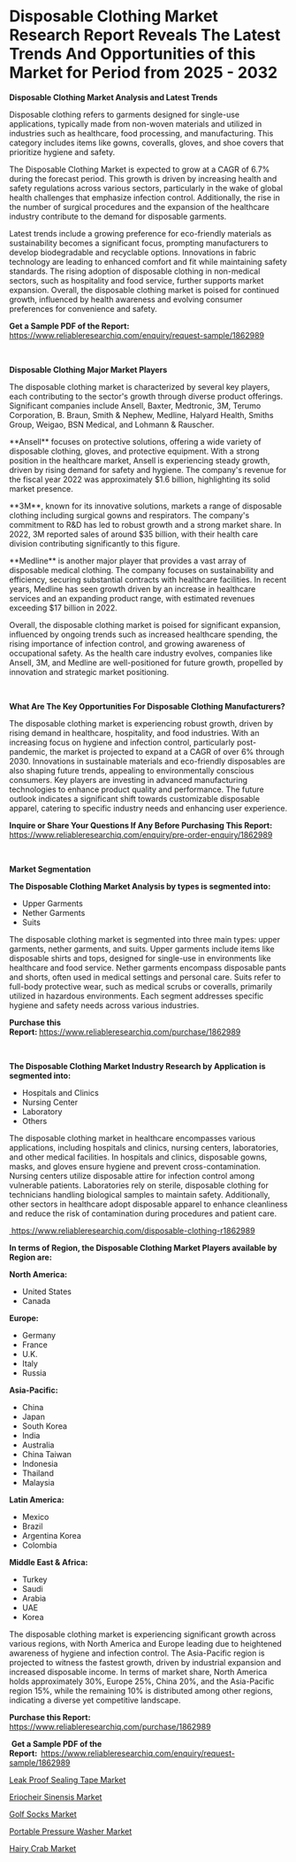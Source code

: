 <p><h1>Disposable Clothing Market Research Report Reveals The Latest Trends And Opportunities of this Market for Period from 2025 - 2032</h1></p><p><strong>Disposable Clothing Market Analysis and Latest Trends</strong></p>
<p><p>Disposable clothing refers to garments designed for single-use applications, typically made from non-woven materials and utilized in industries such as healthcare, food processing, and manufacturing. This category includes items like gowns, coveralls, gloves, and shoe covers that prioritize hygiene and safety.</p><p>The Disposable Clothing Market is expected to grow at a CAGR of 6.7% during the forecast period. This growth is driven by increasing health and safety regulations across various sectors, particularly in the wake of global health challenges that emphasize infection control. Additionally, the rise in the number of surgical procedures and the expansion of the healthcare industry contribute to the demand for disposable garments. </p><p>Latest trends include a growing preference for eco-friendly materials as sustainability becomes a significant focus, prompting manufacturers to develop biodegradable and recyclable options. Innovations in fabric technology are leading to enhanced comfort and fit while maintaining safety standards. The rising adoption of disposable clothing in non-medical sectors, such as hospitality and food service, further supports market expansion. Overall, the disposable clothing market is poised for continued growth, influenced by health awareness and evolving consumer preferences for convenience and safety.</p></p>
<p><strong>Get a Sample PDF of the Report:&nbsp;</strong> <a href="https://www.reliableresearchiq.com/enquiry/request-sample/1862989?utm_campaign=1123&utm_medium=2&utm_source=Github&utm_content=ia&utm_term=04042025&utm_id=disposable-clothing">https://www.reliableresearchiq.com/enquiry/request-sample/1862989</a></p>
<p>&nbsp;</p>
<p><strong>Disposable Clothing Major Market Players</strong></p>
<p><p>The disposable clothing market is characterized by several key players, each contributing to the sector's growth through diverse product offerings. Significant companies include Ansell, Baxter, Medtronic, 3M, Terumo Corporation, B. Braun, Smith & Nephew, Medline, Halyard Health, Smiths Group, Weigao, BSN Medical, and Lohmann & Rauscher.</p><p>**Ansell** focuses on protective solutions, offering a wide variety of disposable clothing, gloves, and protective equipment. With a strong position in the healthcare market, Ansell is experiencing steady growth, driven by rising demand for safety and hygiene. The company's revenue for the fiscal year 2022 was approximately $1.6 billion, highlighting its solid market presence.</p><p>**3M**, known for its innovative solutions, markets a range of disposable clothing including surgical gowns and respirators. The company's commitment to R&D has led to robust growth and a strong market share. In 2022, 3M reported sales of around $35 billion, with their health care division contributing significantly to this figure.</p><p>**Medline** is another major player that provides a vast array of disposable medical clothing. The company focuses on sustainability and efficiency, securing substantial contracts with healthcare facilities. In recent years, Medline has seen growth driven by an increase in healthcare services and an expanding product range, with estimated revenues exceeding $17 billion in 2022.</p><p>Overall, the disposable clothing market is poised for significant expansion, influenced by ongoing trends such as increased healthcare spending, the rising importance of infection control, and growing awareness of occupational safety. As the health care industry evolves, companies like Ansell, 3M, and Medline are well-positioned for future growth, propelled by innovation and strategic market positioning.</p></p>
<p>&nbsp;</p>
<p><strong>What Are The Key Opportunities For Disposable Clothing Manufacturers?</strong></p>
<p><p>The disposable clothing market is experiencing robust growth, driven by rising demand in healthcare, hospitality, and food industries. With an increasing focus on hygiene and infection control, particularly post-pandemic, the market is projected to expand at a CAGR of over 6% through 2030. Innovations in sustainable materials and eco-friendly disposables are also shaping future trends, appealing to environmentally conscious consumers. Key players are investing in advanced manufacturing technologies to enhance product quality and performance. The future outlook indicates a significant shift towards customizable disposable apparel, catering to specific industry needs and enhancing user experience.</p></p>
<p><strong>Inquire or Share Your Questions If Any Before Purchasing This Report:</strong> <a href="https://www.reliableresearchiq.com/enquiry/pre-order-enquiry/1862989?utm_campaign=1123&utm_medium=2&utm_source=Github&utm_content=ia&utm_term=04042025&utm_id=disposable-clothing">https://www.reliableresearchiq.com/enquiry/pre-order-enquiry/1862989</a></p>
<p>&nbsp;</p>
<p><strong>Market Segmentation</strong></p>
<p><strong>The Disposable Clothing Market Analysis by types is segmented into:</strong></p>
<p><ul><li>Upper Garments</li><li>Nether Garments</li><li>Suits</li></ul></p>
<p><p>The disposable clothing market is segmented into three main types: upper garments, nether garments, and suits. Upper garments include items like disposable shirts and tops, designed for single-use in environments like healthcare and food service. Nether garments encompass disposable pants and shorts, often used in medical settings and personal care. Suits refer to full-body protective wear, such as medical scrubs or coveralls, primarily utilized in hazardous environments. Each segment addresses specific hygiene and safety needs across various industries.</p></p>
<p><strong>Purchase this Report:&nbsp;</strong><a href="https://www.reliableresearchiq.com/purchase/1862989?utm_campaign=1123&utm_medium=2&utm_source=Github&utm_content=ia&utm_term=04042025&utm_id=disposable-clothing">https://www.reliableresearchiq.com/purchase/1862989</a></p>
<p>&nbsp;</p>
<p><strong>The Disposable Clothing Market Industry Research by Application is segmented into:</strong></p>
<p><ul><li>Hospitals and Clinics</li><li>Nursing Center</li><li>Laboratory</li><li>Others</li></ul></p>
<p><p>The disposable clothing market in healthcare encompasses various applications, including hospitals and clinics, nursing centers, laboratories, and other medical facilities. In hospitals and clinics, disposable gowns, masks, and gloves ensure hygiene and prevent cross-contamination. Nursing centers utilize disposable attire for infection control among vulnerable patients. Laboratories rely on sterile, disposable clothing for technicians handling biological samples to maintain safety. Additionally, other sectors in healthcare adopt disposable apparel to enhance cleanliness and reduce the risk of contamination during procedures and patient care.</p></p>
<p><a href="https://www.reliableresearchiq.com/disposable-clothing-r1862989?utm_campaign=1123&utm_medium=2&utm_source=Github&utm_content=ia&utm_term=04042025&utm_id=disposable-clothing">&nbsp;https://www.reliableresearchiq.com/disposable-clothing-r1862989</a></p>
<p><strong>In terms of Region, the Disposable Clothing Market Players available by Region are:</strong></p>
<p>
    <p> <strong> North America: </strong>
        <ul>
            <li>United States</li>
            <li>Canada</li>
        </ul>
        </p> 
    <p> <strong> Europe: </strong>
        <ul>
            <li>Germany</li>
            <li>France</li>
            <li>U.K.</li>
            <li>Italy</li>
            <li>Russia</li>
        </ul>
        </p> 
    <p> <strong> Asia-Pacific: </strong>
        <ul>
            <li>China</li>
            <li>Japan</li>
            <li>South Korea</li>
            <li>India</li>
            <li>Australia</li>
            <li>China Taiwan</li>
            <li>Indonesia</li>
            <li>Thailand</li>
            <li>Malaysia</li>
        </ul>
        </p> 
    <p> <strong> Latin America: </strong>
        <ul>
            <li>Mexico</li>
            <li>Brazil</li>
            <li>Argentina Korea</li>
            <li>Colombia</li>
        </ul>
        </p> 
    <p> <strong> Middle East & Africa: </strong>
        <ul>
            <li>Turkey</li>
            <li>Saudi</li>
            <li>Arabia</li>
            <li>UAE</li>
            <li>Korea</li>
        </ul>
    </p>
    </p>
<p><p>The disposable clothing market is experiencing significant growth across various regions, with North America and Europe leading due to heightened awareness of hygiene and infection control. The Asia-Pacific region is projected to witness the fastest growth, driven by industrial expansion and increased disposable income. In terms of market share, North America holds approximately 30%, Europe 25%, China 20%, and the Asia-Pacific region 15%, while the remaining 10% is distributed among other regions, indicating a diverse yet competitive landscape.</p></p>
<p><strong>Purchase this Report: </strong><a href="https://www.reliableresearchiq.com/purchase/1862989?utm_campaign=1123&utm_medium=2&utm_source=Github&utm_content=ia&utm_term=04042025&utm_id=disposable-clothing">https://www.reliableresearchiq.com/purchase/1862989</a></p>
<p>&nbsp;<strong>Get a Sample PDF of the Report:&nbsp;&nbsp;</strong><a href="https://www.reliableresearchiq.com/enquiry/request-sample/1862989?utm_campaign=1123&utm_medium=2&utm_source=Github&utm_content=ia&utm_term=04042025&utm_id=disposable-clothing">https://www.reliableresearchiq.com/enquiry/request-sample/1862989</a></p>
<p><strong></strong></p>
<p><p><a href="https://github.com/puttslukis59/Market-Research-Report-List-1/blob/main/leak-proof-sealing-tape-market.md?utm_campaign=1123&utm_medium=2&utm_source=Github&utm_content=ia&utm_term=04042025&utm_id=disposable-clothing">Leak Proof Sealing Tape Market</a></p><p><a href="https://github.com/foddekampo/Market-Research-Report-List-1/blob/main/eriocheir-sinensis-market.md?utm_campaign=1123&utm_medium=2&utm_source=Github&utm_content=ia&utm_term=04042025&utm_id=disposable-clothing">Eriocheir Sinensis Market</a></p><p><a href="https://github.com/clemmheisefy/Market-Research-Report-List-1/blob/main/golf-socks-market.md?utm_campaign=1123&utm_medium=2&utm_source=Github&utm_content=ia&utm_term=04042025&utm_id=disposable-clothing">Golf Socks Market</a></p><p><a href="https://github.com/laverkyllozc/Market-Research-Report-List-1/blob/main/portable-pressure-washer-market.md?utm_campaign=1123&utm_medium=2&utm_source=Github&utm_content=ia&utm_term=04042025&utm_id=disposable-clothing">Portable Pressure Washer Market</a></p><p><a href="https://github.com/furnoirons9e/Market-Research-Report-List-1/blob/main/hairy-crab-market.md?utm_campaign=1123&utm_medium=2&utm_source=Github&utm_content=ia&utm_term=04042025&utm_id=disposable-clothing">Hairy Crab Market</a></p></p>